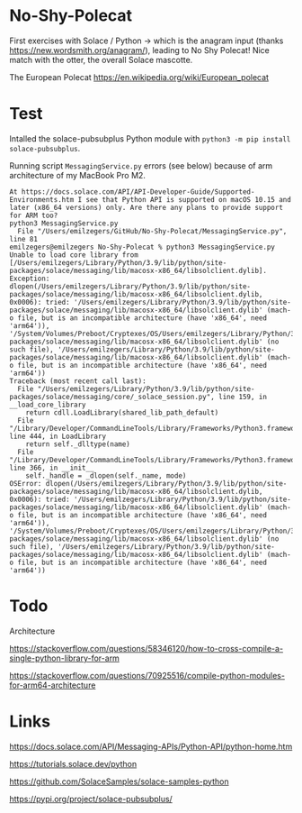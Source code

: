 # No-Shy-Polecat
First exercises with Solace / Python -> which is the anagram input (thanks https://new.wordsmith.org/anagram/), leading to No Shy Polecat! Nice match with the otter, the overall Solace mascotte.

The European Polecat https://en.wikipedia.org/wiki/European_polecat

# Test

Intalled the solace-pubsubplus Python module with `python3 -m pip install solace-pubsubplus`.

Running script `MessagingService.py` errors (see below) because of arm architecture of my MacBook Pro M2.

````
At https://docs.solace.com/API/API-Developer-Guide/Supported-Environments.htm I see that Python API is supported on macOS 10.15 and later (x86_64 versions) only. Are there any plans to provide support for ARM too?
python3 MessagingService.py
  File "/Users/emilzegers/GitHub/No-Shy-Polecat/MessagingService.py", line 81
emilzegers@emilzegers No-Shy-Polecat % python3 MessagingService.py
Unable to load core library from [/Users/emilzegers/Library/Python/3.9/lib/python/site-packages/solace/messaging/lib/macosx-x86_64/libsolclient.dylib]. Exception: dlopen(/Users/emilzegers/Library/Python/3.9/lib/python/site-packages/solace/messaging/lib/macosx-x86_64/libsolclient.dylib, 0x0006): tried: '/Users/emilzegers/Library/Python/3.9/lib/python/site-packages/solace/messaging/lib/macosx-x86_64/libsolclient.dylib' (mach-o file, but is an incompatible architecture (have 'x86_64', need 'arm64')), '/System/Volumes/Preboot/Cryptexes/OS/Users/emilzegers/Library/Python/3.9/lib/python/site-packages/solace/messaging/lib/macosx-x86_64/libsolclient.dylib' (no such file), '/Users/emilzegers/Library/Python/3.9/lib/python/site-packages/solace/messaging/lib/macosx-x86_64/libsolclient.dylib' (mach-o file, but is an incompatible architecture (have 'x86_64', need 'arm64'))
Traceback (most recent call last):
  File "/Users/emilzegers/Library/Python/3.9/lib/python/site-packages/solace/messaging/core/_solace_session.py", line 159, in __load_core_library
    return cdll.LoadLibrary(shared_lib_path_default)
  File "/Library/Developer/CommandLineTools/Library/Frameworks/Python3.framework/Versions/3.9/lib/python3.9/ctypes/__init__.py", line 444, in LoadLibrary
    return self._dlltype(name)
  File "/Library/Developer/CommandLineTools/Library/Frameworks/Python3.framework/Versions/3.9/lib/python3.9/ctypes/__init__.py", line 366, in __init__
    self._handle = _dlopen(self._name, mode)
OSError: dlopen(/Users/emilzegers/Library/Python/3.9/lib/python/site-packages/solace/messaging/lib/macosx-x86_64/libsolclient.dylib, 0x0006): tried: '/Users/emilzegers/Library/Python/3.9/lib/python/site-packages/solace/messaging/lib/macosx-x86_64/libsolclient.dylib' (mach-o file, but is an incompatible architecture (have 'x86_64', need 'arm64')), '/System/Volumes/Preboot/Cryptexes/OS/Users/emilzegers/Library/Python/3.9/lib/python/site-packages/solace/messaging/lib/macosx-x86_64/libsolclient.dylib' (no such file), '/Users/emilzegers/Library/Python/3.9/lib/python/site-packages/solace/messaging/lib/macosx-x86_64/libsolclient.dylib' (mach-o file, but is an incompatible architecture (have 'x86_64', need 'arm64'))
````

# Todo

Architecture

https://stackoverflow.com/questions/58346120/how-to-cross-compile-a-single-python-library-for-arm

https://stackoverflow.com/questions/70925516/compile-python-modules-for-arm64-architecture

# Links
https://docs.solace.com/API/Messaging-APIs/Python-API/python-home.htm

https://tutorials.solace.dev/python

https://github.com/SolaceSamples/solace-samples-python

https://pypi.org/project/solace-pubsubplus/

